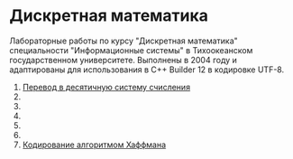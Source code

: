 # Дискретная математика

Лабораторные работы по курсу "Дискретная математика" специальности "Информационные системы" в Тихоокеанском государственном университете.
Выполнены в 2004 году и адаптированы для использования в C++ Builder 12 в кодировке UTF-8.

1. [Перевод в десятичную систему счисления](lab1/var2/lab1.md)
2. 
3. 
4. 
5. 
6. 
7. [Кодирование алгоритмом Хаффмана](lab7/var2/lab1.md)